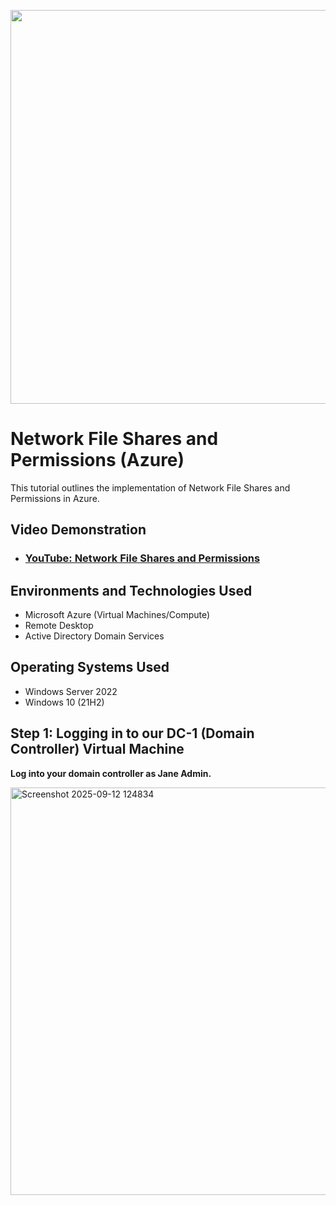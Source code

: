 <p align="center">
<img width="1200" height="630" alt="File shares" src="https://github.com/user-attachments/assets/2d2ee3f6-7059-4634-9538-0751e3e50639" />

</p>

<h1>Network File Shares and Permissions (Azure)</h1>
This tutorial outlines the implementation of Network File Shares and Permissions in Azure.<br />


<h2>Video Demonstration</h2>

- ### [YouTube: Network File Shares and Permissions](https://youtu.be/jk_TSwV443Q)

<h2>Environments and Technologies Used</h2>

- Microsoft Azure (Virtual Machines/Compute)
- Remote Desktop
- Active Directory Domain Services

<h2>Operating Systems Used </h2>

- Windows Server 2022
- Windows 10 (21H2)

## Step 1: Logging in to our DC-1 (Domain Controller) Virtual Machine

**Log into your domain controller as Jane Admin.**


<img width="970" height="652" alt="Screenshot 2025-09-12 124834" src="https://github.com/user-attachments/assets/268c2e01-3f5e-4168-aba4-0c8947a8c9a6" />



<p>

